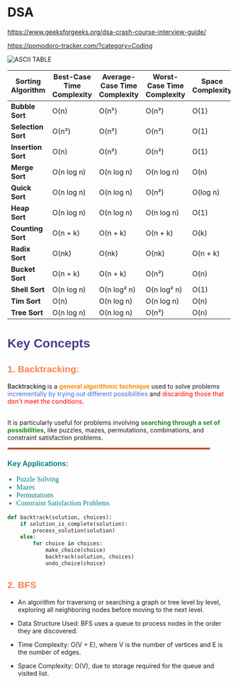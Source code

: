 # DSA

https://www.geeksforgeeks.org/dsa-crash-course-interview-guide/

https://pomodoro-tracker.com/?category=Coding

![ASCII TABLE](https://github.com/user-attachments/assets/d78cc4c7-a1bd-441b-87a4-f29a91301c79)

| **Sorting Algorithm**   | **Best-Case Time Complexity** | **Average-Case Time Complexity** | **Worst-Case Time Complexity** | **Space Complexity** |
|-------------------------|-------------------------------|----------------------------------|---------------------------------|----------------------|
| **Bubble Sort**          | O(n)                          | O(n²)                            | O(n²)                           | O(1)                 |
| **Selection Sort**       | O(n²)                         | O(n²)                            | O(n²)                           | O(1)                 |
| **Insertion Sort**       | O(n)                          | O(n²)                            | O(n²)                           | O(1)                 |
| **Merge Sort**           | O(n log n)                    | O(n log n)                       | O(n log n)                      | O(n)                 |
| **Quick Sort**           | O(n log n)                    | O(n log n)                       | O(n²)                           | O(log n)             |
| **Heap Sort**            | O(n log n)                    | O(n log n)                       | O(n log n)                      | O(1)                 |
| **Counting Sort**        | O(n + k)                      | O(n + k)                         | O(n + k)                        | O(k)                 |
| **Radix Sort**           | O(nk)                         | O(nk)                            | O(nk)                           | O(n + k)             |
| **Bucket Sort**          | O(n + k)                      | O(n + k)                         | O(n²)                           | O(n)                 |
| **Shell Sort**           | O(n log n)                    | O(n log² n)                      | O(n log² n)                     | O(1)                 |
| **Tim Sort**             | O(n)                          | O(n log n)                       | O(n log n)                      | O(n)                 |
| **Tree Sort**            | O(n log n)                    | O(n log n)                       | O(n²)                           | O(n)                 |



<h1 style="font-family: Arial; color: darkslateblue;">Key Concepts</h1>

<h2 style="font-family: Arial; color: coral;">1. Backtracking:</h2>

<p style="font-family: Georgia; font-size: 18px;">

 <span style="color: black;">Backtracking</span> is a 
<span style="color: darkorange;"><b>general algorithmic technique</b></span> used to solve problems 
<span style="color: royalblue;">incrementally by trying out different possibilities</span> 
and <span style="color: red;">discarding those that don't meet the conditions</span>.

<br>
It is particularly useful for problems involving 
<span style="color: forestgreen;"><b>searching through a set of possibilities</b></span>, 
like puzzles, mazes, permutations, combinations, and constraint satisfaction problems.
</p>

<hr style="border: 2px solid coral; width: 90%;">

<h3 style="font-family: Arial; color: teal;">Key Applications:</h3>
<ul style="font-family: Verdana; font-size: 16px; padding-left: 20px;">
  <li style="color: teal;">Puzzle Solving</li>
  <li style="color: teal;">Mazes</li>
  <li style="color: teal;">Permutations</li>
  <li style="color: teal;">Constraint Satisfaction Problems</li>
</ul>

```python
def backtrack(solution, choices):
    if solution_is_complete(solution):
        process_solution(solution)
    else:
        for choice in choices:
            make_choice(choice)
            backtrack(solution, choices)
            undo_choice(choice)

```
<h2 style="font-family: Arial; color: coral;">2. BFS </h2>
 
- An algorithm for traversing or searching a graph or tree level by level, exploring all neighboring nodes before moving to the next level.

- Data Structure Used: BFS uses a queue to process nodes in the order they are discovered.

- Time Complexity: O(V + E), where V is the number of vertices and E is the number of edges.

- Space Complexity: O(V), due to storage required for the queue and visited list.



